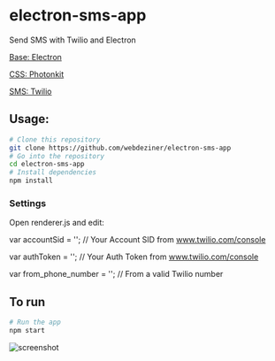 # electron-sms-app
Send SMS with Twilio and Electron

[Base: Electron](http://electron.atom.io/)

[CSS: Photonkit](http://photonkit.com/)

[SMS: Twilio](https://www.twilio.com/)



## Usage:
```bash
# Clone this repository
git clone https://github.com/webdeziner/electron-sms-app
# Go into the repository
cd electron-sms-app
# Install dependencies
npm install
```

### Settings
Open renderer.js and edit:

var accountSid = ''; // Your Account SID from www.twilio.com/console

var authToken = '';   // Your Auth Token from www.twilio.com/console

var from_phone_number = ''; // From a valid Twilio number

## To run
```bash
# Run the app
npm start
```


![screenshot](https://raw.githubusercontent.com/webdeziner/electron-sms-app/master/screenshot.PNG)
